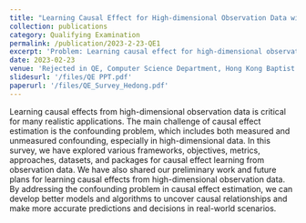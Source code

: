 ```yaml
---
title: "Learning Causal Effect for High-dimensional Observation Data with Unmeasured Confounding"
collection: publications
category: Qualifying Examination
permalink: /publication/2023-2-23-QE1
excerpt: 'Problem: Learning causal effect for high-dimensional observation data with unmeasured confounding.'
date: 2023-02-23
venue: 'Rejected in QE, Computer Science Department, Hong Kong Baptist University'
slidesurl: '/files/QE PPT.pdf'
paperurl: '/files/QE_Survey_Hedong.pdf'
---
```


Learning causal effects from high-dimensional observation data is critical for many realistic applications. The main challenge of causal effect estimation is the confounding problem, which includes both measured and unmeasured confounding, especially in high-dimensional data. In this survey, we have explored various frameworks, objectives, metrics, approaches, datasets, and packages for causal effect learning from observation data. We have also shared our preliminary work and future plans for learning causal effects from high-dimensional observation data. By addressing the confounding problem in causal effect estimation, we can develop better models and algorithms to uncover causal relationships and make more accurate predictions and decisions in real-world scenarios.